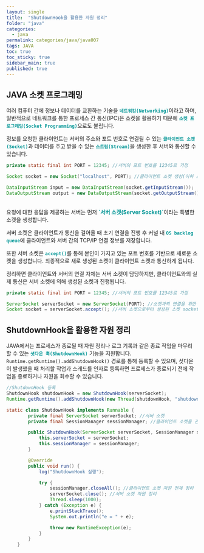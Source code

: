 ```yaml
---
layout: single
title:  "ShutdownHook을 활용한 자원 정리"
folder: "java"
categories:
  - java
permalink: categories/java/java007
tags: JAVA
toc: true
toc_sticky: true
sidebar_main: true
published: true
---
```


## JAVA 소켓 프로그래밍
여러 컴퓨터 간에 정보나 데이터를 교환하는 기술을 <span style="color: rgb(3, 150, 150); font-weight: bold;">`네트워킹(Networking)`</span>이라고 하며, 일반적으로 네트워크를 통한 프로세스 간 통신(IPC)은 소켓을 활용하기 때문에 <span style="color: rgb(3, 150, 150); font-weight: bold;">`소켓 프로그래밍(Socket Programming)`</span>으로도 불립니다.

정보를 요청한 클라이언트는 서버의 주소와 포트 번호로 연결될 수 있는 <span style="color: rgb(3, 150, 150); font-weight: bold;">`클라이언트 소켓(Socket)`</span>과 데이터를 주고 받을 수 있는 <span style="color: rgb(3, 150, 150); font-weight: bold;">`스트림(Stream)`</span>을 생성한 후 서버와 통신할 수 있습니다.

```java
private static final int PORT = 12345; //서버의 포트 번호를 12345로 가정

Socket socket = new Socket("localhost", PORT); //클라이언트 소켓 생성(이하 소켓)

DataInputStream input = new DataInputStream(socket.getInputStream());
DataOutputStream output = new DataOutputStream(socket.getOutputStream());
```
<br>
요청에 대한 응답을 제공하는 서버는 먼저 <span style="color: rgb(3, 150, 150); font-weight: bold;">`서버 소켓(Server Socket)`</span>이라는 특별한 소켓을 생성합니다.

서버 소켓은 클라이언트가 통신을 걸어올 때 초기 연결을 진행 후 커널 내 <span style="color: rgb(3, 150, 150); font-weight: bold;">`OS backlog queue`</span>에 클라이언트와 서버 간의 TCP/IP 연결 정보를 저장합니다.

또한 서버 소켓은 <span style="color: rgb(3, 150, 150); font-weight: bold;">`accept()`</span>를 통해 본인이 가지고 있는 포트 번호를 기반으로 새로운 소켓을 생성합니다. 최종적으로 새로 생성된 소켓이 클라이언트 소켓과 통신하게 됩니다.

정리하면 클라이언트와 서버의 연결 자체는 서버 소켓이 담당하지만, 클라이언트와의 실제 통신은 서버 소켓에 의해 생성된 소켓과 진행됩니다.

```java
private static final int PORT = 12345; //서버의 포트 번호를 12345로 가정

ServerSocket serverSocket = new ServerSocket(PORT); //소켓과의 연결을 위한 서버 소켓 생성
Socket socket = serverSocket.accept(); //서버 소켓으로부터 생성된 소켓 socket. 실제 통신 진행
```

## ShutdownHook을 활용한 자원 정리
JAVA에서는 프로세스가 종료될 때 자원 정리나 로그 기록과 같은 종료 작업을 마무리 할 수 있는 <span style="color: rgb(3, 150, 150); font-weight: bold;">`셧다운 훅(ShutdownHook)`</span> 기능을 지원합니다. `Runtime.getRuntime().addShutdownHook()` 경로를 통해 등록할 수 있으며, 셧다운이 발생했을 때 처리할 작업과 스레드를 인자로 등록하면 프로세스가 종료되기 전에 작업을 종료하거나 자원을 회수할 수 있습니다.

```java
//ShutdownHook 등록
ShutdownHook shutdownHook = new ShutdownHook(serverSocket);
Runtime.getRuntime().addShutdownHook(new Thread(shutdownHook, "shutdown"));
```

```java
static class ShutdownHook implements Runnable {
        private final ServerSocket serverSocket; //서버 소켓
        private final SessionManager sessionManager; //클라이언트 소켓을 관리하는 세션

        public ShutdownHook(ServerSocket serverSocket, SessionManager sessionManager) {
            this.serverSocket = serverSocket;
            this.sessionManager = sessionManager;
        }

        @Override
        public void run() {
            log("ShutdownHook 실행");

            try {
                sessionManager.closeAll(); //클라이언트 소켓 자원 전체 정리
                serverSocket.close(); //서버 소켓 자원 정리
                Thread.sleep(1000);
            } catch (Exception e) {
                e.printStackTrace();
                System.out.println("e = " + e);

                throw new RuntimeException(e);
            }
        }
    }
```